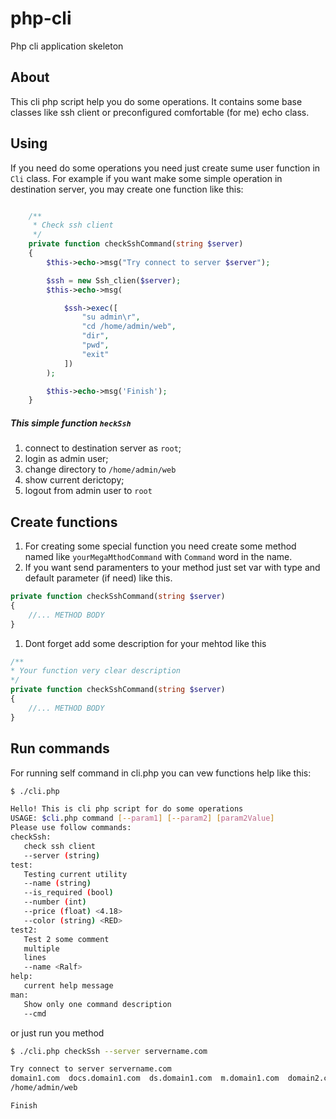 # php-cli
Php cli application skeleton

## About

This cli php script help you do some operations. It contains some base classes 
like ssh client or preconfigured comfortable (for me) echo class.

## Using

If you need do some operations you need just create sume user function in `Cli` class.
For example if you want make some simple operation in destination server, you may create 
one function like this:

```PHP

    /**
     * Check ssh client
     */
    private function checkSshCommand(string $server)
    {
        $this->echo->msg("Try connect to server $server");

        $ssh = new Ssh_clien($server);
        $this->echo->msg(

            $ssh->exec([
                "su admin\r",
                "cd /home/admin/web",
                "dir",
                "pwd",
                "exit"
            ])
        );

        $this->echo->msg('Finish');
    }

```

##### This simple function `heckSsh`

1. connect to destination server as `root`;
1. login as admin user;
1. change directory to `/home/admin/web`
1. show current derictopy;
1. logout from admin user to `root`

## Create functions

1. For creating some special function you need create some method 
named like `yourMegaMthodCommand` with `Command` word in the name.
1. If you want send paramenters to your method just set var with 
type and default parameter (if need) like this.

```PHP
private function checkSshCommand(string $server) 
{
    //... METHOD BODY
}
```
1. Dont forget add some description for your mehtod like this

```PHP
/**
* Your function very clear description
*/
private function checkSshCommand(string $server) 
{
    //... METHOD BODY
}
```
## Run commands

For running self command in cli.php you can vew functions help like this:

```BASH
$ ./cli.php

Hello! This is cli php script for do some operations
USAGE: $cli.php command [--param1] [--param2] [param2Value]
Please use follow commands:
checkSsh:
   check ssh client
   --server (string)
test:
   Testing current utility
   --name (string)
   --is_required (bool)
   --number (int)
   --price (float) <4.18>
   --color (string) <RED>
test2:
   Test 2 some comment
   multiple
   lines
   --name <Ralf>
help:
   current help message
man:
   Show only one command description
   --cmd
```
 
 or just run you method
 
 ```BASH
 $ ./cli.php checkSsh --server servername.com
 
 Try connect to server servername.com
 domain1.com  docs.domain1.com  ds.domain1.com  m.domain1.com  domain2.com
 /home/admin/web
 
 Finish
 ```
 
